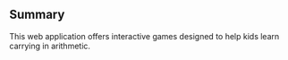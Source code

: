 ## Summary
This web application offers interactive games designed to help kids learn carrying in arithmetic.